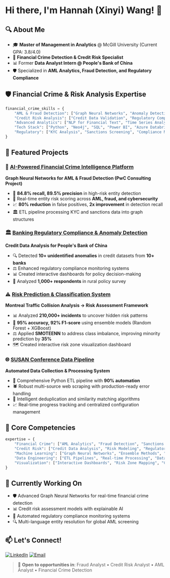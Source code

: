 # Hi there, I'm Hannah (Xinyi) Wang! 👋

## 🔍 About Me
- 🎓 **Master of Management in Analytics** @ McGill University (Current GPA: 3.8/4.0)
- 🏦 **Financial Crime Detection & Credit Risk Specialist**
- 📊 Former **Data Analyst Intern @ People's Bank of China**
- 🛡️ Specialized in **AML Analytics, Fraud Detection, and Regulatory Compliance**

## 🛡️ Financial Crime & Risk Analysis Expertise
```python
financial_crime_skills = {
    "AML & Fraud Detection": ["Graph Neural Networks", "Anomaly Detection", "Entity Risk Scoring"],
    "Credit Risk Analysis": ["Credit Data Validation", "Regulatory Compliance", "Risk Modeling"],
    "Advanced Analytics": ["NLP for Financial Text", "Time Series Analysis", "Ensemble Methods"],
    "Tech Stack": ["Python", "Neo4j", "SQL", "Power BI", "Azure Databricks", "ArcGIS"],
    "Regulatory": ["KYC Analysis", "Sanctions Screening", "Compliance Monitoring"]
}
```

## 🚀 Featured Projects

### 🏦 [AI-Powered Financial Crime Intelligence Platform](./financial-crime-intelligence-platform)
**Graph Neural Networks for AML & Fraud Detection (PwC Consulting Project)**
- 🎯 **84.8% recall, 89.5% precision** in high-risk entity detection
- 🔗 Real-time entity risk scoring across **AML, fraud, and cybersecurity**
- 📈 **80% reduction** in false positives, **2x improvement** in detection recall
- 🏛️ ETL pipeline processing KYC and sanctions data into graph structures

### 🏛️ [Banking Regulatory Compliance & Anomaly Detection](./banking-anomaly-detection)
**Credit Data Analysis for People's Bank of China**
- 🔍 Detected **10+ unidentified anomalies** in credit datasets from **10+ banks**
- ⚖️ Enhanced regulatory compliance monitoring systems
- 📊 Created interactive dashboards for policy decision-making
- 🎯 Analyzed **1,000+ respondents** in rural policy survey

### ⚠️ [Risk Prediction & Classification System](./risk-prediction-ensemble)
**Montreal Traffic Collision Analysis → Risk Assessment Framework**
- 📊 Analyzed **210,000+ incidents** to uncover hidden risk patterns
- 🎯 **95% accuracy, 92% F1-score** using ensemble models (Random Forest + XGBoost)
- ⚖️ Applied **SMOTEENN** to address class imbalance, improving minority prediction by **35%**
- 🗺️ Created interactive risk zone visualization dashboard

### 🌐 [SUSAN Conference Data Pipeline](./susan-data-pipeline)
**Automated Data Collection & Processing System**
- 🔄 Comprehensive Python ETL pipeline with **90% automation**
- 🕷️ Robust multi-source web scraping with production-ready error handling
- 🧹 Intelligent deduplication and similarity matching algorithms
- 📈 Real-time progress tracking and centralized configuration management

## 🎯 Core Competencies
```python
expertise = {
    "Financial Crime": ["AML Analytics", "Fraud Detection", "Sanctions Screening"],
    "Credit Risk": ["Credit Data Analysis", "Risk Modeling", "Regulatory Compliance"],
    "Machine Learning": ["Graph Neural Networks", "Ensemble Methods", "NLP"],
    "Data Engineering": ["ETL Pipelines", "Real-time Processing", "Data Validation"],
    "Visualization": ["Interactive Dashboards", "Risk Zone Mapping", "Compliance Reporting"]
}
```

## 🔬 Currently Working On
- 🛡️ Advanced Graph Neural Networks for real-time financial crime detection
- 📊 Credit risk assessment models with explainable AI
- 🏦 Automated regulatory compliance monitoring systems
- 🔍 Multi-language entity resolution for global AML screening

## 📫 Let's Connect!
[![LinkedIn](https://img.shields.io/badge/-LinkedIn-0077B5?style=flat-square&logo=linkedin&logoColor=white)](https://linkedin.com/in/hannah-wang-780b92290)
[![Email](https://img.shields.io/badge/-Email-D14836?style=flat-square&logo=gmail&logoColor=white)](mailto:xinyi.wang8@mail.mcgill.ca)

> 💼 **Open to opportunities in**: Fraud Analyst • Credit Risk Analyst • AML Analyst • Financial Crime Detection
